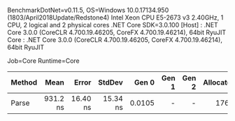
BenchmarkDotNet=v0.11.5, OS=Windows 10.0.17134.950 (1803/April2018Update/Redstone4)
Intel Xeon CPU E5-2673 v3 2.40GHz, 1 CPU, 2 logical and 2 physical cores
.NET Core SDK=3.0.100
  [Host] : .NET Core 3.0.0 (CoreCLR 4.700.19.46205, CoreFX 4.700.19.46214), 64bit RyuJIT
  Core   : .NET Core 3.0.0 (CoreCLR 4.700.19.46205, CoreFX 4.700.19.46214), 64bit RyuJIT

Job=Core  Runtime=Core  

 Method |     Mean |    Error |   StdDev |  Gen 0 | Gen 1 | Gen 2 | Allocated |
------- |---------:|---------:|---------:|-------:|------:|------:|----------:|
  Parse | 931.2 ns | 16.40 ns | 15.34 ns | 0.0105 |     - |     - |     176 B |
